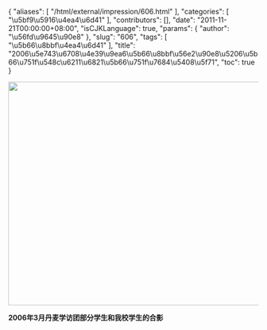 {
    "aliases": [
        "/html/external/impression/606.html"
    ],
    "categories": [
        "\u5bf9\u5916\u4ea4\u6d41"
    ],
    "contributors": [],
    "date": "2011-11-21T00:00:00+08:00",
    "isCJKLanguage": true,
    "params": {
        "author": "\u56fd\u9645\u90e8"
    },
    "slug": "606",
    "tags": [
        "\u5b66\u8bbf\u4ea4\u6d41"
    ],
    "title": "2006\u5e743\u6708\u4e39\u9ea6\u5b66\u8bbf\u56e2\u90e8\u5206\u5b66\u751f\u548c\u6211\u6821\u5b66\u751f\u7684\u5408\u5f71",
    "toc": true
}

<img
    src="https://cdn.tfls.online/mirror/full/e9d9ad35f2a48321549d98a439995c457c825d87.jpg"
    style="display:block;margin-left:auto;margin-right:auto;"
    decoding="async"
    fetchpriority="auto"
    loading="lazy"
    height="450"
    width="600"
/>

**2006年3月丹麦学访团部分学生和我校学生的合影**

 


